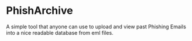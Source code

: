 # PhishArchive
A simple tool that anyone can use to upload and view past Phishing Emails into a nice readable database from eml files.
